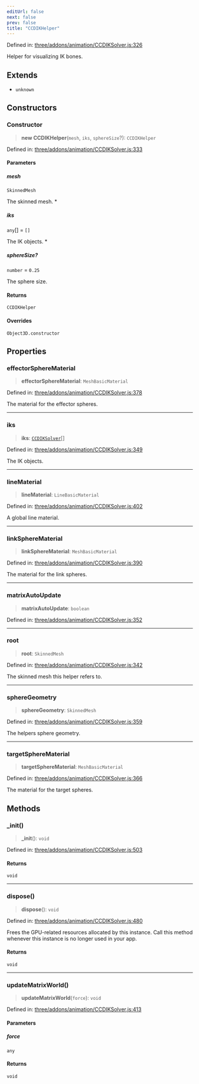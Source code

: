 ```yaml
---
editUrl: false
next: false
prev: false
title: "CCDIKHelper"
---
```


Defined in: [three/addons/animation/CCDIKSolver.js:326](https://github.com/DefinitelyMaybe/three-i18n/blob/fa57b79433d1c349ffb23a78727299c8d4190136/three/addons/animation/CCDIKSolver.js#L326)

Helper for visualizing IK bones.

## Extends

- `unknown`

## Constructors

### Constructor

> **new CCDIKHelper**(`mesh`, `iks`, `sphereSize`?): `CCDIKHelper`

Defined in: [three/addons/animation/CCDIKSolver.js:333](https://github.com/DefinitelyMaybe/three-i18n/blob/fa57b79433d1c349ffb23a78727299c8d4190136/three/addons/animation/CCDIKSolver.js#L333)

#### Parameters

##### mesh

`SkinnedMesh`

The skinned mesh.
 *

##### iks

`any`[] = `[]`

The IK objects.
 *

##### sphereSize?

`number` = `0.25`

The sphere size.

#### Returns

`CCDIKHelper`

#### Overrides

`Object3D.constructor`

## Properties

### effectorSphereMaterial

> **effectorSphereMaterial**: `MeshBasicMaterial`

Defined in: [three/addons/animation/CCDIKSolver.js:378](https://github.com/DefinitelyMaybe/three-i18n/blob/fa57b79433d1c349ffb23a78727299c8d4190136/three/addons/animation/CCDIKSolver.js#L378)

The material for the effector spheres.

***

### iks

> **iks**: [`CCDIKSolver`](/addons/classes/ccdiksolver/)[]

Defined in: [three/addons/animation/CCDIKSolver.js:349](https://github.com/DefinitelyMaybe/three-i18n/blob/fa57b79433d1c349ffb23a78727299c8d4190136/three/addons/animation/CCDIKSolver.js#L349)

The IK objects.

***

### lineMaterial

> **lineMaterial**: `LineBasicMaterial`

Defined in: [three/addons/animation/CCDIKSolver.js:402](https://github.com/DefinitelyMaybe/three-i18n/blob/fa57b79433d1c349ffb23a78727299c8d4190136/three/addons/animation/CCDIKSolver.js#L402)

A global line material.

***

### linkSphereMaterial

> **linkSphereMaterial**: `MeshBasicMaterial`

Defined in: [three/addons/animation/CCDIKSolver.js:390](https://github.com/DefinitelyMaybe/three-i18n/blob/fa57b79433d1c349ffb23a78727299c8d4190136/three/addons/animation/CCDIKSolver.js#L390)

The material for the link spheres.

***

### matrixAutoUpdate

> **matrixAutoUpdate**: `boolean`

Defined in: [three/addons/animation/CCDIKSolver.js:352](https://github.com/DefinitelyMaybe/three-i18n/blob/fa57b79433d1c349ffb23a78727299c8d4190136/three/addons/animation/CCDIKSolver.js#L352)

***

### root

> **root**: `SkinnedMesh`

Defined in: [three/addons/animation/CCDIKSolver.js:342](https://github.com/DefinitelyMaybe/three-i18n/blob/fa57b79433d1c349ffb23a78727299c8d4190136/three/addons/animation/CCDIKSolver.js#L342)

The skinned mesh this helper refers to.

***

### sphereGeometry

> **sphereGeometry**: `SkinnedMesh`

Defined in: [three/addons/animation/CCDIKSolver.js:359](https://github.com/DefinitelyMaybe/three-i18n/blob/fa57b79433d1c349ffb23a78727299c8d4190136/three/addons/animation/CCDIKSolver.js#L359)

The helpers sphere geometry.

***

### targetSphereMaterial

> **targetSphereMaterial**: `MeshBasicMaterial`

Defined in: [three/addons/animation/CCDIKSolver.js:366](https://github.com/DefinitelyMaybe/three-i18n/blob/fa57b79433d1c349ffb23a78727299c8d4190136/three/addons/animation/CCDIKSolver.js#L366)

The material for the target spheres.

## Methods

### \_init()

> **\_init**(): `void`

Defined in: [three/addons/animation/CCDIKSolver.js:503](https://github.com/DefinitelyMaybe/three-i18n/blob/fa57b79433d1c349ffb23a78727299c8d4190136/three/addons/animation/CCDIKSolver.js#L503)

#### Returns

`void`

***

### dispose()

> **dispose**(): `void`

Defined in: [three/addons/animation/CCDIKSolver.js:480](https://github.com/DefinitelyMaybe/three-i18n/blob/fa57b79433d1c349ffb23a78727299c8d4190136/three/addons/animation/CCDIKSolver.js#L480)

Frees the GPU-related resources allocated by this instance.
Call this method whenever this instance is no longer used in your app.

#### Returns

`void`

***

### updateMatrixWorld()

> **updateMatrixWorld**(`force`): `void`

Defined in: [three/addons/animation/CCDIKSolver.js:413](https://github.com/DefinitelyMaybe/three-i18n/blob/fa57b79433d1c349ffb23a78727299c8d4190136/three/addons/animation/CCDIKSolver.js#L413)

#### Parameters

##### force

`any`

#### Returns

`void`

